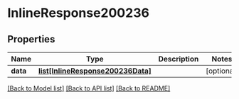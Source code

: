 # InlineResponse200236

## Properties
Name | Type | Description | Notes
------------ | ------------- | ------------- | -------------
**data** | [**list[InlineResponse200236Data]**](InlineResponse200236Data.md) |  | [optional] 

[[Back to Model list]](../README.md#documentation-for-models) [[Back to API list]](../README.md#documentation-for-api-endpoints) [[Back to README]](../README.md)


